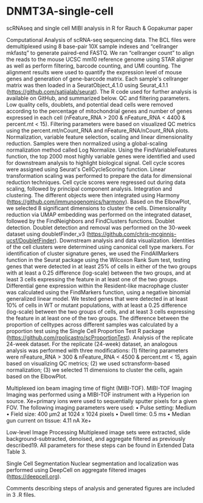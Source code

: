 # DNMT3A-single-cell

scRNAseq and single cell MIBI analysis in R for Rauch & Gopakumar paper

Computational Analysis of scRNA-seq sequencing data. The BCL files were demultiplexed using 8 base-pair 10X sample indexes and “cellranger mkfastq” to generate paired-end FASTQ. We ran “cellranger count” to align the reads to the mouse UCSC mm10 reference genome using STAR aligner as well as perform filtering, barcode counting, and UMI counting. The alignment results were used to quantify the expression level of mouse genes and generation of gene-barcode matrix. Each sample's cellranger matrix was then loaded in a SeuratObject_4.1.0 using Seurat_4.1.1 (https://github.com/satijalab/seurat). The R code used for further analysis is available on GitHub, and summarized below.
QC and filtering parameters. Low quality cells, doublets, and potential dead cells were removed according to the percentage of mitochondrial genes and number of genes expressed in each cell (nFeature_RNA > 200 & nFeature_RNA < 4400 & percent.mt < 15). Filtering parameters were based on visualized QC metrics using the percent.mt/nCount_RNA and nFeature_RNA/nCount_RNA plots.
Normalization, variable feature selection, scaling and linear dimensionality reduction. Samples were then normalized using a global-scaling normalization method called Log Normalize. Using the FindVariableFeatures function, the top 2000 most highly variable genes were identified and used for downstream analysis to highlight biological signal. Cell cycle scores were assigned using Seurat's CellCycleScoring function. Linear transformation scaling was performed to prepare the data for dimensional reduction techniques. Cell cycle scores were regressed out during data scaling, followed by principal component analysis. 
Integration and clustering. The different objects were then integrated using Harmony (https://github.com/immunogenomics/harmony). Based on the ElbowPlot, we selected 8 significant dimensions to cluster the cells. Dimensionality reduction via UMAP embedding was performed on the integrated dataset, followed by the FindNeighbors and FindClusters functions. 
Doublet detection. Doublet detection and removal was performed on the 30-week dataset using doubletFinder_v3 (https://github.com/chris-mcginnis-ucsf/DoubletFinder).
Downstream analysis and data visualization. Identities of the cell clusters were determined using canonical cell type markers. For identification of cluster signature genes, we used the FindAllMarkers function in the Seurat package using the Wilcoxon Rank Sum test, testing genes that were detected in at least 25% of cells in either of the two groups with at least a 0.25 difference (log-scale) between the two groups, and at least 3 cells expressing the feature in at least one of the two groups. Differential gene expression within the Resident-like macrophage cluster was calculated using the FindMarkers function, using a negative binomial generalized linear model. We tested genes that were detected in at least 10% of cells in WT or mutant populations, with at least a 0.25 difference (log-scale) between the two groups of cells, and at least 3 cells expressing the feature in at least one of the two groups. The difference between the proportion of celltypes across different samples was calculated by a proportion test using the Single Cell Proportion Test R package (https://github.com/rpolicastro/scProportionTest).
Analysis of the replicate 24-week dataset. For the replicate (24-week) dataset, an analogous analysis was performed with three modifications: (1) filtering parameters were nFeature_RNA > 300 & nFeature_RNA < 4500 & percent.mt < 15, again based on visualizing QC metrics; (2) we used sctransform-based normalization; (3) we selected 11 dimensions to cluster the cells, again based on the ElbowPlot.

Multiplexed ion beam imaging time of flight (MIBI-TOF). 
MIBI-TOF Imaging
Imaging was performed using a MIBI-TOF instrument with a Hyperion ion source. Xe+primary ions were used to sequentially sputter pixels for a given FOV. The following imaging parameters were used:
• Pulse setting: Medium
• Field size: 400 μm2 at 1024 x 1024 pixels
• Dwell time: 0.5 ms
• Median gun current on tissue: 4.11 nA Xe+

Low-level Image Processing
Multiplexed image sets were extracted, slide background-subtracted, denoised, and aggregate filtered as previously described19. All parameters for these steps can be found in Extended Data Table 3.

Single Cell Segmentation
Nuclear segmentation and localization was performed using DeepCell on aggregate filtered images (https://deepcell.org).

Comments describing steps of analysis and generated figures are included in 3 .R files.
